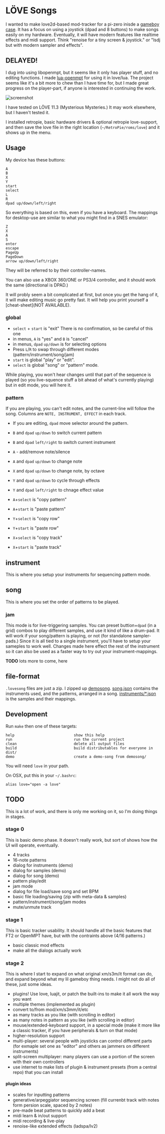 # LÖVE Songs

I wanted to make love2d-based mod-tracker for a pi-zero inisde a [gameboy case](http://retroflag.com/GPi-CASE.html). It has a focus on using a joystick (dpad and 8 buttons) to make songs easily on my hardware. Eventually, it will have modern features like realtime effects and midi support. Think "renoise for a tiny screen & joystick." or "lsdj but with modern sampler and effects".

## DELAYED!

I dug into using libopenmpt, but it seems like it only has player stuff, and no editing functions. I made [lua-openmpt](https://github.com/konsumer/lua-openmpt) for using it in love/lua. The project seems like it's a bit more to chew than I have time for, but I made great progress on the player-part, if anyone is interested in continuing the work.

![screenshot](screenshot.gif)

I have tested on LÖVE 11.3 (Mysterious Mysteries.) It may work elsewhere, but I haven't tested it.

I installed retropie, basic hardware drivers & optional retropie love-support, and then save the love file in the right location (`~/RetroPie/roms/love`) and it shows up in the menu.

## Usage

My device has these buttons:

```
A
B
X
Y
start
select
L
R
dpad up/down/left/right
```

So everything is based on this, even if you have a keyboard. The mappings for desktop-use are similar to what you might find in a SNES emulator:

```
Z
X
A
S
enter
escape
PageUp
PageDown
arrow up/down/left/right
```

They will be referred to by their controller-names.

You can also use a XBOX 360/ONE or PS3/4 controller, and it should work the same (directional is DPAD.)

It will probly seem a bit complicated at first, but once you get the hang of it, it will make editing music go pretty fast. It will help you print yourself a [cheat-sheet](NOT AVAILABLE).

### global

* `select` + `start` is "exit" There is no confirmation, so be careful of this one
* in menus, `A` is "yes" and `B` is "cancel"
* in menus, `dpad` `up/down` is for selecting options
* Press `L`/`R` to swap through different modes (pattern/instrument/song/jam)
* `start` is global "play" or "edit".
* `select` is global "song" or "pattern" mode.

While playing, you won't hear changes until that part of the sequence is played (so you live-squence stuff a bit ahead of what's currently playing) but in edit mode, you will here it.

### pattern

If you are playing, you can't edit notes, and the current-line will follow the song. Columns are `NOTE, INSTRUMENT, EFFECT` in each track.

* If you are editing, `dpad` move selector around the pattern.
* `B` and `dpad` `up/down` to switch current pattern
* `B` and `dpad` `left/right` to switch current instrument
* `A` - add/remove note/silence
* `A` and `dpad` `up/down` to change note
* `X` and `dpad` `up/down` to change note, by octave
* `Y` and `dpad` `up/down` to cycle through effects
* `Y` and `dpad` `left/right` to chnage effect value

* `A`+`select` is "copy pattern"
* `A`+`start` is "paste pattern"

* `Y`+`select` is "copy row"
* `Y`+`start` is "paste row"

* `X`+`select` is "copy track"
* `X`+`start` is "paste track"

## instrument

This is where you setup your instruments for sequencing pattern mode.

## song

This is where you set the order of patterns to be played.

### jam

This mode is for live-triggering samples. You can preset buttion+`dpad` (in a grid) combos to play different samples, and use it kind of like a drum-pad. It will work if your song/pattern is playing, or not (for standalone sampler-pads.) Since it is all tied to a single instrument, you'll have to setup your sameples to work well. Changes made here effect the rest of the instrument so it can also be used as a faster way to try out your instrument-mappings.


**TODO** lots more to come, here

## file-format

`.lovesong` files are just a zip. I zipped up [demosong](demosong/). [song.json](./demosong/song.json) contains the instruments used, and the patterns, arranged in a song. [instruments/*.json](./demosong/instruments) is the samples and their mappings.

## Development

Run `make` then one of these targets:

```
help                           show this help
run                            run the current project
clean                          delete all output files
build                          build distributables for everyone in dist/
demo                           create a demo-song from demosong/
```

You will need `love` in your path.

On OSX, put this in your `~/.bashrc`:

```
alias love="open -a love"
```

## TODO

This is a lot of work, and there is only me working on it, so I'm doing things in stages.

### stage 0

This is basic demo phase. It doesn't really work, but sort of shows how the UI will operate, eventually.

* 4 tracks
* 16-note patterns
* dialog for instruments (demo)
* dialog for samples (demo)
* dialog for song (demo)
* pattern play/edit
* jam mode
* dialog for file load/save song and set BPM
* basic file loading/saving (zip with meta-data & samples)
* pattern/instrument/song/jam modes 
* mute/unmute track

### stage 1

This is basic tracker usability. It should handle all the basic features that FT2 or OpenMPT have, but with the contraints above (4/16 patterns.)

* basic classic mod effects
* make all the dialogs actually work

### stage 2

This is where I start to expand on what original xm/s3m/it format can do, and expand beyond what my lil gameboy thing needs. I might not do all of these, just some ideas.

* plugins! Use love, luajit, or patch the built-ins to make it all work the way you want
* multiple themes (implemented as plugin)
* convert to/from mod/xm/s3mm/it/etc
* as many tracks as you like (with scrolling in editor)
* as many notes in pattern as you like (with scrolling in editor)
* mouse/extended-keyboard support, in a special mode (make it more like a classic tracker, if you have peripherals & turn on that mode)
* higher-resolution support
* multi-player: several people with joysticks can control different parts (for exmaple set one as "editor" and others as jammers on different instruments)
* split-screen multiplayer: many players can use a portion of the screen with their own controllers
* use internet to make lists of plugin & instrument presets (from a central repo) that you can install

#### plugin ideas

* scales for inputting patterns
* generative/arpeggiator sequencing screen (fill currenbt track with notes form persion scale, spaced by 2 notes)
* pre-made beat patterns to quickly add a beat
* midi learn & in/out support
* midi recording & live-play
* renoise-like extended effects (ladspa/lv2)
